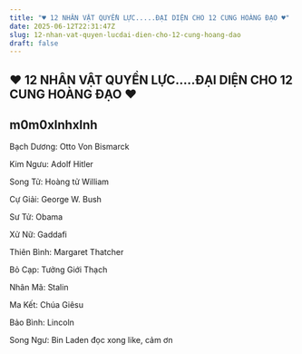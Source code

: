 ```yaml
---
title: "♥ 12 NHÂN VẬT QUYỀN LỰC.....ĐẠI DIỆN CHO 12 CUNG HOÀNG ĐẠO ♥"
date: 2025-06-12T22:31:47Z
slug: 12-nhan-vat-quyen-lucdai-dien-cho-12-cung-hoang-dao
draft: false
---
```


## ♥ 12 NHÂN VẬT QUYỀN LỰC.....ĐẠI DIỆN CHO 12 CUNG HOÀNG ĐẠO ♥

## m0m0xInhxInh

Bạch Dương: Otto Von Bismarck

Kim Ngưu: Adolf Hitler

Song Tử: Hoàng tử William

Cự Giải: George W. Bush

Sư Tử: Obama

Xử Nữ: Gaddafi

Thiên Bình: Margaret Thatcher

Bỏ Cạp: Tưởng Giới Thạch

Nhân Mã: Stalin

Ma Kết: Chúa Giêsu

Bảo Bình: Lincoln

Song Ngư: Bin Laden
đọc xong like, cảm ơn